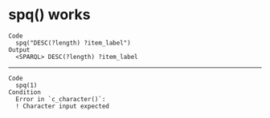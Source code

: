 # spq() works

    Code
      spq("DESC(?length) ?item_label")
    Output
      <SPARQL> DESC(?length) ?item_label

---

    Code
      spq(1)
    Condition
      Error in `c_character()`:
      ! Character input expected

